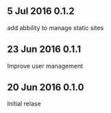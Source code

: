 ## 5 Jul 2016 0.1.2
add abbility to manage static sites

## 23 Jun 2016 0.1.1
Improve user management

## 20 Jun 2016 0.1.0
Initial relase
